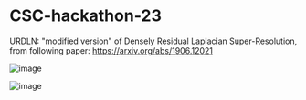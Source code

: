 # CSC-hackathon-23


URDLN: "modified version"  of Densely Residual Laplacian Super-Resolution, from following paper:
https://arxiv.org/abs/1906.12021

![image](https://github.com/Fluds/CSC-hackathon-23/assets/80310781/50995b09-e9cf-486f-b23b-6dee10d90b07)

![image](https://github.com/Fluds/CSC-hackathon-23/assets/80310781/9dea5291-a132-4049-aba6-014d5f7fce4a)


